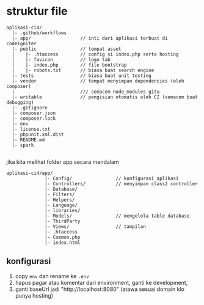 # struktur file

```
aplikasi-ci4/
  |- .github/workflows
  |- app/				   // inti dari aplikasi terbuat di codeigniter
  |- public                // tempat asset
  |    |- .htaccess        // config si index.php serta hosting
  |    |- favicon          // logo tab
  |    |- index.php        // file bootstrap
  |    |- robots.txt       // biasa buat search engine
  |- tests				   // biasa buat unit testing
  |- vendor                // tempat menyimpan dependencies (oleh composer)
  |                        /// semacem node_modules gitu
  |- writable              // pengisian otomatis oleh CI (semacem buat debugging)
  |- .gitignore
  |- composer.json
  |- composer.lock
  |- env
  |- license.txt
  |- phpunit.xml.dist
  |- README.md
  |- spark
  
```

jika kita melihat folder app secara mendalam

```
aplikasi-ci4/app/
              |- Config/				// konfigurasi aplikasi	
              |- Controllers/           // menyimpan class2 controller
              |- Database/
              |- Filters/
              |- Helpers/
              |- Language/
              |- libraries/
              |- Models/                // mengelola table database
              |- ThirdParty
              |- Views/					// tampilan
              |- .htaccess
              |- Common.php
              |- index.html
```

## konfigurasi

1. copy `env` dan rename ke `.env`
2. hapus pagar atau komentar dari environment, ganti ke development,
3. ganti baseUrl jadi "http://localhost:8080" (atawa sesuai domain klo punya hosting)


